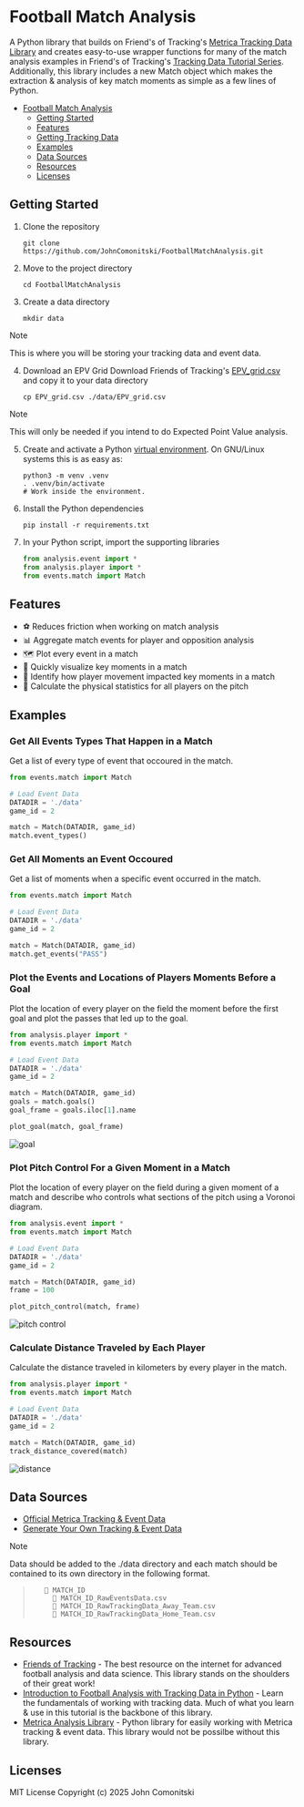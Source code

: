 # Football Match Analysis

A Python library that builds on Friend's of Tracking's [Metrica Tracking Data Library](https://github.com/Friends-of-Tracking-Data-FoTD/LaurieOnTracking) and creates easy-to-use wrapper functions for many of the match analysis examples in Friend's of Tracking's [Tracking Data Tutorial Series](https://www.youtube.com/watch?v=8TrleFklEsE). Additionally, this library includes a new Match object which makes the extraction & analysis of key match moments as simple as a few lines of Python.

<!--TOC-->

- [Football Match Analysis](#footbal-match-analysis)
  - [Getting Started](#getting-started)
  - [Features](#features)
  - [Getting Tracking Data](#getting-tracking-data)
  - [Examples](#examples)
  - [Data Sources](#data-sources)
  - [Resources](#resources)
  - [Licenses](#license)


## Getting Started

1. Clone the repository

   ```shell
   git clone https://github.com/JohnComonitski/FootballMatchAnalysis.git
   ```

2. Move to the project directory

   ```shell
   cd FootballMatchAnalysis
   ```

3. Create a data directory

   ```shell
   mkdir data
   ```
  > [!NOTE]
  > This is where you will be storing your tracking data and event data.

4. Download an EPV Grid
   Download Friends of Tracking's [EPV_grid.csv](https://github.com/Friends-of-Tracking-Data-FoTD/LaurieOnTracking/blob/master/EPV_grid.csv) and copy it to your data directory
    ```shell
   cp EPV_grid.csv ./data/EPV_grid.csv
   ```
  > [!NOTE]
  > This will only be needed if you intend to do Expected Point Value analysis.

5. Create and activate a Python
   [virtual environment](https://docs.python.org/3/library/venv.html#creating-virtual-environments).
   On GNU/Linux systems this is as easy as:

   ```shell
   python3 -m venv .venv
   . .venv/bin/activate
   # Work inside the environment.
   ```

6. Install the Python dependencies

   ```shell
   pip install -r requirements.txt
   ```

7. In your Python script, import the supporting libraries

    ```python
    from analysis.event import *
    from analysis.player import *
    from events.match import Match
    ```

## Features
- ⚽ Reduces friction when working on match analysis
- 📊 Aggregate match events for player and opposition analysis
- 🗺️ Plot every event in a match
- 🔑 Quickly visualize key moments in a match
- 🔎 Identify how player movement impacted key moments in a match
- 🏃 Calculate the physical statistics for all players on the pitch


## Examples
### Get All Events Types That Happen in a Match
Get a list of every type of event that occoured in the match.

```python
from events.match import Match

# Load Event Data
DATADIR = './data'
game_id = 2

match = Match(DATADIR, game_id)
match.event_types()
```

### Get All Moments an Event Occoured
Get a list of moments when a specific event occurred in the match.

```python
from events.match import Match

# Load Event Data
DATADIR = './data'
game_id = 2

match = Match(DATADIR, game_id)
match.get_events("PASS")
```

### Plot the Events and Locations of Players Moments Before a Goal
Plot the location of every player on the field the moment before the first goal and plot the passes that led up to the goal.

```python
from analysis.player import *
from events.match import Match

# Load Event Data
DATADIR = './data'
game_id = 2

match = Match(DATADIR, game_id)
goals = match.goals()
goal_frame = goals.iloc[1].name

plot_goal(match, goal_frame)
```

![goal](./examples/goal.png)

### Plot Pitch Control For a Given Moment in a Match
Plot the location of every player on the field during a given moment of a match and describe who controls what sections of the pitch using a Voronoi diagram.

```python
from analysis.event import *
from events.match import Match

# Load Event Data
DATADIR = './data'
game_id = 2

match = Match(DATADIR, game_id)
frame = 100

plot_pitch_control(match, frame)
``` 

![pitch control](./examples/pitch_control.png)

### Calculate Distance Traveled by Each Player
Calculate the distance traveled in kilometers by every player in the match.

```python
from analysis.player import *
from events.match import Match

# Load Event Data
DATADIR = './data'
game_id = 2

match = Match(DATADIR, game_id)
track_distance_covered(match)
```

![distance](./examples/distance.png)

## Data Sources
 - [Official Metrica Tracking & Event Data](https://github.com/metrica-sports/sample-data)
 - [Generate Your Own Tracking & Event Data](https://github.com/JohnComonitski/FootballTrackingDataGeneration)
  > [!NOTE]
  > Data should be added to the ./data directory and each match should be contained to its own directory in the following format.

  > ```📁 data
  >    📁 MATCH_ID
  >      📄 MATCH_ID_RawEventsData.csv
  >      📄 MATCH_ID_RawTrackingData_Away_Team.csv
  >      📄 MATCH_ID_RawTrackingData_Home_Team.csv
  > ```

## Resources
 - [Friends of Tracking](https://www.youtube.com/@friendsoftracking755) - The best resource on the internet for advanced football analysis and data science. This library stands on the shoulders of their great work!
 - [Introduction to Football Analysis with Tracking Data in Python](https://www.youtube.com/watch?v=8TrleFklEsE) - Learn the fundamentals of working with tracking data. Much of what you learn & use in this tutorial is the backbone of this library.
 - [Metrica Analysis Library](https://github.com/Friends-of-Tracking-Data-FoTD/LaurieOnTracking) - Python library for easily working with Metrica tracking & event data. This library would not be possilbe without this library.


## Licenses
MIT License
Copyright (c) 2025 John Comonitski
